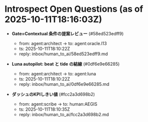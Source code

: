 # Introspect Open Questions (as of 2025-10-11T18:16:03Z)

- **Gate=Contextual 条件の提案レビュー**  (#58ed523edff9)
  - from: agent:architect → to: agent:oracle.l13
  - ts: 2025-10-11T18:10:22Z
  - reply: inbox/human_to_ai/58ed523edff9.md

- **Luna autopilot: beat と tide の結線**  (#0df6e9e66285)
  - from: agent:architect → to: agent:luna
  - ts: 2025-10-11T18:10:22Z
  - reply: inbox/human_to_ai/0df6e9e66285.md

- **ダッシュのKPIしきい値**  (#fcc2a3d698b2)
  - from: agent:scribe → to: human:AEGIS
  - ts: 2025-10-11T18:10:35Z
  - reply: inbox/human_to_ai/fcc2a3d698b2.md

